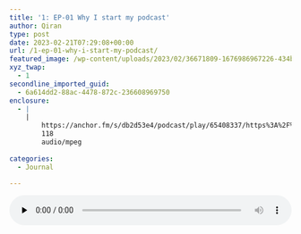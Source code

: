 ```yaml
---
title: '1: EP-01 Why I start my podcast'
author: Qiran
type: post
date: 2023-02-21T07:29:08+00:00
url: /1-ep-01-why-i-start-my-podcast/
featured_image: /wp-content/uploads/2023/02/36671809-1676986967226-434bd30b2a30c-1568x1568.jpg
xyz_twap:
  - 1
secondline_imported_guid:
  - 6a614dd2-88ac-4478-872c-236608969750
enclosure:
  - |
    |
        https://anchor.fm/s/db2d53e4/podcast/play/65408337/https%3A%2F%2Fd3ctxlq1ktw2nl.cloudfront.net%2Fstaging%2F2023-1-21%2F31aaec7e-c25d-72f6-6051-835f196df83e.m4a
        118
        audio/mpeg
        
categories:
  - Journal

---
```

<!--[if lt IE 9]><![endif]--><audio class="wp-audio-shortcode" id="audio-4600-1" preload="none" style="width: 100%;" controls="controls"><source type="audio/mpeg" src="https://anchor.fm/s/db2d53e4/podcast/play/65408337/https%3A%2F%2Fd3ctxlq1ktw2nl.cloudfront.net%2Fstaging%2F2023-1-21%2F31aaec7e-c25d-72f6-6051-835f196df83e.m4a?_=1" />

<https://anchor.fm/s/db2d53e4/podcast/play/65408337/https%3A%2F%2Fd3ctxlq1ktw2nl.cloudfront.net%2Fstaging%2F2023-1-21%2F31aaec7e-c25d-72f6-6051-835f196df83e.m4a></audio>

Hello everyone. I&#8217;m Qiran. This is the first episode of my podcast. Today&#8217;s topic is that, I want to share reasons about why I start my podcast.